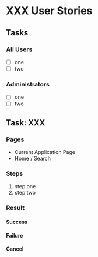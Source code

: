 # XXX User Stories

## Tasks

### All Users

- [ ] one
- [ ] two

### Administrators

- [ ] one
- [ ] two

## Task: XXX

### Pages

- Current Application Page
- Home / Search

### Steps

1. step one
1. step two

### Result

#### Success

#### Failure

#### Cancel
